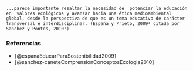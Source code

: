 ```ad-quote
...parece importante resaltar la necesidad de  potenciar la educación en  valores ecológicos y avanzar hacia una ética medioambiental global, desde la perspectiva de que es un tema educativo de carácter transversal e interdisciplinar. (España y Prieto, 2009¹ citada por Sanchez y Pontes, 2010²)
```

### Referencias
+ [@espanaEducarParaSostenibilidad2009]
+ [@sanchez-caneteComprensionConceptosEcologia2010]

